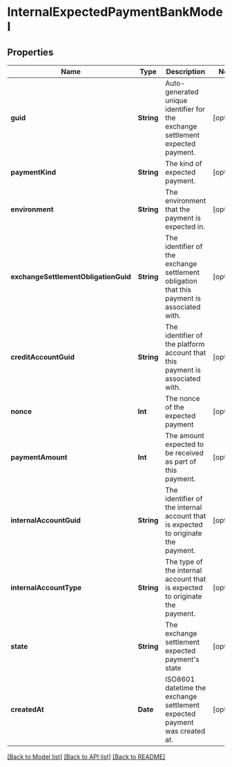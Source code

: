 # InternalExpectedPaymentBankModel

## Properties
Name | Type | Description | Notes
------------ | ------------- | ------------- | -------------
**guid** | **String** | Auto-generated unique identifier for the exchange settlement expected payment. | [optional] 
**paymentKind** | **String** | The kind of expected payment. | [optional] 
**environment** | **String** | The environment that the payment is expected in. | [optional] 
**exchangeSettlementObligationGuid** | **String** | The identifier of the exchange settlement obligation that this payment is associated with. | [optional] 
**creditAccountGuid** | **String** | The identifier of the platform account that this payment is associated with. | [optional] 
**nonce** | **Int** | The nonce of the expected payment | [optional] 
**paymentAmount** | **Int** | The amount expected to be received as part of this payment. | [optional] 
**internalAccountGuid** | **String** | The identifier of the internal account that is expected to originate the payment. | [optional] 
**internalAccountType** | **String** | The type of the internal account that is expected to originate the payment. | [optional] 
**state** | **String** | The exchange settlement expected payment&#39;s state | [optional] 
**createdAt** | **Date** | ISO8601 datetime the exchange settlement expected payment was created at. | [optional] 

[[Back to Model list]](../README.md#documentation-for-models) [[Back to API list]](../README.md#documentation-for-api-endpoints) [[Back to README]](../README.md)


